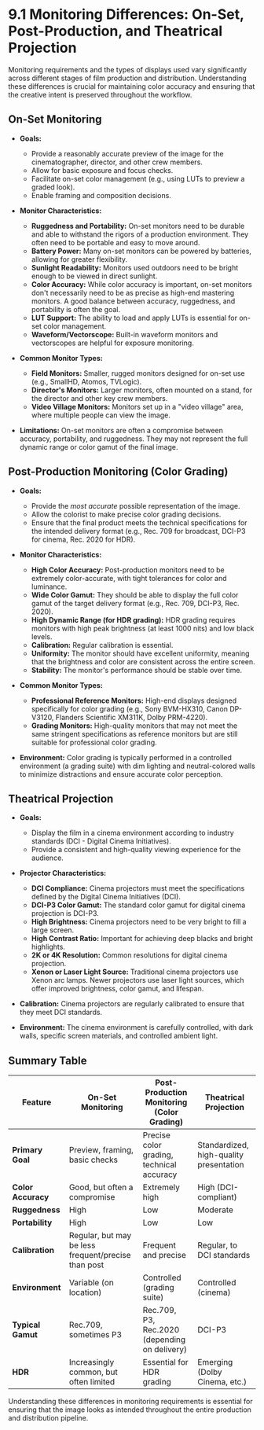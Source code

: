 # 9.1 Monitoring Differences: On-Set, Post-Production, and Theatrical Projection

Monitoring requirements and the types of displays used vary significantly across different stages of film production and distribution. Understanding these differences is crucial for maintaining color accuracy and ensuring that the creative intent is preserved throughout the workflow.

## On-Set Monitoring

*   **Goals:**
    *   Provide a reasonably accurate preview of the image for the cinematographer, director, and other crew members.
    *   Allow for basic exposure and focus checks.
    *   Facilitate on-set color management (e.g., using LUTs to preview a graded look).
    *   Enable framing and composition decisions.

*   **Monitor Characteristics:**
    *   **Ruggedness and Portability:** On-set monitors need to be durable and able to withstand the rigors of a production environment. They often need to be portable and easy to move around.
    *   **Battery Power:** Many on-set monitors can be powered by batteries, allowing for greater flexibility.
    *   **Sunlight Readability:**  Monitors used outdoors need to be bright enough to be viewed in direct sunlight.
    *   **Color Accuracy:** While color accuracy is important, on-set monitors don't necessarily need to be as precise as high-end mastering monitors. A good balance between accuracy, ruggedness, and portability is often the goal.
    * **LUT Support:** The ability to load and apply LUTs is essential for on-set color management.
    * **Waveform/Vectorscope:** Built-in waveform monitors and vectorscopes are helpful for exposure monitoring.

*   **Common Monitor Types:**
    *   **Field Monitors:** Smaller, rugged monitors designed for on-set use (e.g., SmallHD, Atomos, TVLogic).
    *   **Director's Monitors:** Larger monitors, often mounted on a stand, for the director and other key crew members.
    *   **Video Village Monitors:**  Monitors set up in a "video village" area, where multiple people can view the image.

* **Limitations:** On-set monitors are often a compromise between accuracy, portability, and ruggedness. They may not represent the full dynamic range or color gamut of the final image.

## Post-Production Monitoring (Color Grading)

*   **Goals:**
    *   Provide the *most accurate* possible representation of the image.
    *   Allow the colorist to make precise color grading decisions.
    *   Ensure that the final product meets the technical specifications for the intended delivery format (e.g., Rec. 709 for broadcast, DCI-P3 for cinema, Rec. 2020 for HDR).

*   **Monitor Characteristics:**
    *   **High Color Accuracy:** Post-production monitors need to be extremely color-accurate, with tight tolerances for color and luminance.
    *   **Wide Color Gamut:**  They should be able to display the full color gamut of the target delivery format (e.g., Rec. 709, DCI-P3, Rec. 2020).
    *   **High Dynamic Range (for HDR grading):**  HDR grading requires monitors with high peak brightness (at least 1000 nits) and low black levels.
    *   **Calibration:**  Regular calibration is essential.
    *   **Uniformity:**  The monitor should have excellent uniformity, meaning that the brightness and color are consistent across the entire screen.
    * **Stability:** The monitor's performance should be stable over time.

*   **Common Monitor Types:**
    *   **Professional Reference Monitors:** High-end displays designed specifically for color grading (e.g., Sony BVM-HX310, Canon DP-V3120, Flanders Scientific XM311K, Dolby PRM-4220).
    * **Grading Monitors:** High-quality monitors that may not meet the same stringent specifications as reference monitors but are still suitable for professional color grading.

* **Environment:** Color grading is typically performed in a controlled environment (a grading suite) with dim lighting and neutral-colored walls to minimize distractions and ensure accurate color perception.

## Theatrical Projection

*   **Goals:**
    *   Display the film in a cinema environment according to industry standards (DCI - Digital Cinema Initiatives).
    *   Provide a consistent and high-quality viewing experience for the audience.

*   **Projector Characteristics:**
    *   **DCI Compliance:** Cinema projectors must meet the specifications defined by the Digital Cinema Initiatives (DCI).
    *   **DCI-P3 Color Gamut:** The standard color gamut for digital cinema projection is DCI-P3.
    *   **High Brightness:** Cinema projectors need to be very bright to fill a large screen.
    *   **High Contrast Ratio:**  Important for achieving deep blacks and bright highlights.
    *   **2K or 4K Resolution:**  Common resolutions for digital cinema projection.
    * **Xenon or Laser Light Source:** Traditional cinema projectors use Xenon arc lamps. Newer projectors use laser light sources, which offer improved brightness, color gamut, and lifespan.

*   **Calibration:** Cinema projectors are regularly calibrated to ensure that they meet DCI standards.

* **Environment:** The cinema environment is carefully controlled, with dark walls, specific screen materials, and controlled ambient light.

## Summary Table

| Feature          | On-Set Monitoring                                                                 | Post-Production Monitoring (Color Grading)                                            | Theatrical Projection                                                                 |
| ---------------- | --------------------------------------------------------------------------------- | --------------------------------------------------------------------------------------- | ------------------------------------------------------------------------------------- |
| **Primary Goal** | Preview, framing, basic checks                                                    | Precise color grading, technical accuracy                                               | Standardized, high-quality presentation                                               |
| **Color Accuracy** | Good, but often a compromise                                                     | Extremely high                                                                         | High (DCI-compliant)                                                                 |
| **Ruggedness**    | High                                                                              | Low                                                                                    | Moderate                                                                              |
| **Portability**   | High                                                                              | Low                                                                                    | Low                                                                                    |
| **Calibration**  | Regular, but may be less frequent/precise than post                               | Frequent and precise                                                                    | Regular, to DCI standards                                                             |
| **Environment**  | Variable (on location)                                                             | Controlled (grading suite)                                                              | Controlled (cinema)                                                                   |
| **Typical Gamut**| Rec.709, sometimes P3                                                              | Rec.709, P3, Rec.2020 (depending on delivery)                                          | DCI-P3                                                                                |
| **HDR**          | Increasingly common, but often limited                                            | Essential for HDR grading                                                               | Emerging (Dolby Cinema, etc.)                                                         |

Understanding these differences in monitoring requirements is essential for ensuring that the image looks as intended throughout the entire production and distribution pipeline.
